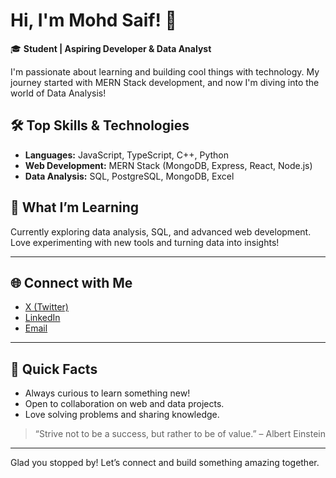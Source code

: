 # Hi, I'm Mohd Saif! 👋

🎓 **Student | Aspiring Developer & Data Analyst**

I'm passionate about learning and building cool things with technology. My journey started with MERN Stack development, and now I'm diving into the world of Data Analysis!


## 🛠️ Top Skills & Technologies
- **Languages:** JavaScript, TypeScript, C++, Python
- **Web Development:** MERN Stack (MongoDB, Express, React, Node.js)
- **Data Analysis:** SQL, PostgreSQL, MongoDB, Excel


## 🌱 What I’m Learning
Currently exploring data analysis, SQL, and advanced web development. Love experimenting with new tools and turning data into insights!

---

## 🌐 Connect with Me
- [X (Twitter)](https://x.com/khansaif_18)
- [LinkedIn](https://linkedin.com/in/khansaif18)
- [Email](mailto:khansaiff001@gmail.com)

---

## 🚀 Quick Facts
- Always curious to learn something new!
- Open to collaboration on web and data projects.
- Love solving problems and sharing knowledge.

> “Strive not to be a success, but rather to be of value.” – Albert Einstein

---

Glad you stopped by! Let’s connect and build something amazing together.

